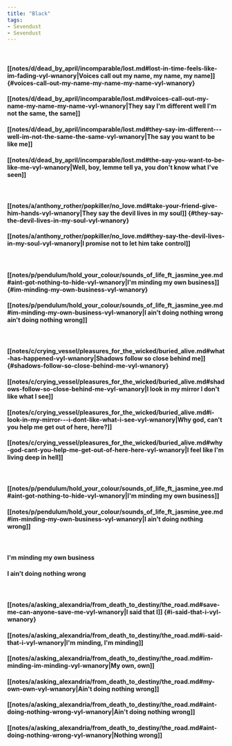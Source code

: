 ```yaml
---
title: "Black"
tags:
- Sevendust
- Sevendust
---
```

&nbsp;
#### [[notes/d/dead_by_april/incomparable/lost.md#lost-in-time-feels-like-im-fading-vyl-wnanory|Voices call out my name, my name, my name]] {#voices-call-out-my-name-my-name-my-name-vyl-wnanory}
#### [[notes/d/dead_by_april/incomparable/lost.md#voices-call-out-my-name-my-name-my-name-vyl-wnanory|They say I'm different   well I'm not the same, the same]]
#### [[notes/d/dead_by_april/incomparable/lost.md#they-say-im-different---well-im-not-the-same-the-same-vyl-wnanory|The say you want to be like me]]
#### [[notes/d/dead_by_april/incomparable/lost.md#the-say-you-want-to-be-like-me-vyl-wnanory|Well, boy, lemme tell ya, you don't know what I've seen]]
&nbsp;
#### [[notes/a/anthony_rother/popkiller/no_love.md#take-your-friend-give-him-hands-vyl-wnanory|They say the devil lives in my soul]] {#they-say-the-devil-lives-in-my-soul-vyl-wnanory}
#### [[notes/a/anthony_rother/popkiller/no_love.md#they-say-the-devil-lives-in-my-soul-vyl-wnanory|I promise not to let him take control]]
&nbsp;
#### [[notes/p/pendulum/hold_your_colour/sounds_of_life_ft_jasmine_yee.md#aint-got-nothing-to-hide-vyl-wnanory|I'm minding my own business]] {#im-minding-my-own-business-vyl-wnanory}
#### [[notes/p/pendulum/hold_your_colour/sounds_of_life_ft_jasmine_yee.md#im-minding-my-own-business-vyl-wnanory|I ain't doing nothing wrong   ain't doing nothing wrong]]
&nbsp;
#### [[notes/c/crying_vessel/pleasures_for_the_wicked/buried_alive.md#what-has-happened-vyl-wnanory|Shadows follow so close behind me]] {#shadows-follow-so-close-behind-me-vyl-wnanory}
#### [[notes/c/crying_vessel/pleasures_for_the_wicked/buried_alive.md#shadows-follow-so-close-behind-me-vyl-wnanory|I look in my mirror   I don't like what I see]]
#### [[notes/c/crying_vessel/pleasures_for_the_wicked/buried_alive.md#i-look-in-my-mirror---i-dont-like-what-i-see-vyl-wnanory|Why god, can't you help me get out of here, here?]]
#### [[notes/c/crying_vessel/pleasures_for_the_wicked/buried_alive.md#why-god-cant-you-help-me-get-out-of-here-here-vyl-wnanory|I feel like I'm living deep in hell]]
&nbsp;
#### [[notes/p/pendulum/hold_your_colour/sounds_of_life_ft_jasmine_yee.md#aint-got-nothing-to-hide-vyl-wnanory|I'm minding my own business]]
#### [[notes/p/pendulum/hold_your_colour/sounds_of_life_ft_jasmine_yee.md#im-minding-my-own-business-vyl-wnanory|I ain't doing nothing wrong]]
&nbsp;
#### I'm minding my own business
#### I ain't doing nothing wrong
&nbsp;
#### [[notes/a/asking_alexandria/from_death_to_destiny/the_road.md#save-me-can-anyone-save-me-vyl-wnanory|I said that I]] {#i-said-that-i-vyl-wnanory}
#### [[notes/a/asking_alexandria/from_death_to_destiny/the_road.md#i-said-that-i-vyl-wnanory|I'm minding, I'm minding]]
#### [[notes/a/asking_alexandria/from_death_to_destiny/the_road.md#im-minding-im-minding-vyl-wnanory|My own, own]]
#### [[notes/a/asking_alexandria/from_death_to_destiny/the_road.md#my-own-own-vyl-wnanory|Ain't doing nothing wrong]]
#### [[notes/a/asking_alexandria/from_death_to_destiny/the_road.md#aint-doing-nothing-wrong-vyl-wnanory|Ain't doing nothing wrong]]
#### [[notes/a/asking_alexandria/from_death_to_destiny/the_road.md#aint-doing-nothing-wrong-vyl-wnanory|Nothing wrong]]
